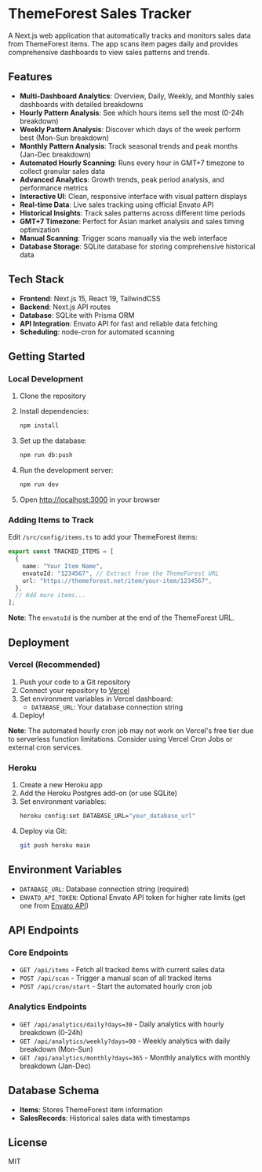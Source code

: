 # ThemeForest Sales Tracker

A Next.js web application that automatically tracks and monitors sales data from ThemeForest items. The app scans item pages daily and provides comprehensive dashboards to view sales patterns and trends.

## Features

- **Multi-Dashboard Analytics**: Overview, Daily, Weekly, and Monthly sales dashboards with detailed breakdowns
- **Hourly Pattern Analysis**: See which hours items sell the most (0-24h breakdown)
- **Weekly Pattern Analysis**: Discover which days of the week perform best (Mon-Sun breakdown)
- **Monthly Pattern Analysis**: Track seasonal trends and peak months (Jan-Dec breakdown)
- **Automated Hourly Scanning**: Runs every hour in GMT+7 timezone to collect granular sales data
- **Advanced Analytics**: Growth trends, peak period analysis, and performance metrics
- **Interactive UI**: Clean, responsive interface with visual pattern displays
- **Real-time Data**: Live sales tracking using official Envato API
- **Historical Insights**: Track sales patterns across different time periods
- **GMT+7 Timezone**: Perfect for Asian market analysis and sales timing optimization
- **Manual Scanning**: Trigger scans manually via the web interface
- **Database Storage**: SQLite database for storing comprehensive historical data

## Tech Stack

- **Frontend**: Next.js 15, React 19, TailwindCSS
- **Backend**: Next.js API routes
- **Database**: SQLite with Prisma ORM
- **API Integration**: Envato API for fast and reliable data fetching
- **Scheduling**: node-cron for automated scanning

## Getting Started

### Local Development

1. Clone the repository
2. Install dependencies:
   ```bash
   npm install
   ```

3. Set up the database:
   ```bash
   npm run db:push
   ```

4. Run the development server:
   ```bash
   npm run dev
   ```

5. Open [http://localhost:3000](http://localhost:3000) in your browser

### Adding Items to Track

Edit `/src/config/items.ts` to add your ThemeForest items:

```typescript
export const TRACKED_ITEMS = [
  {
    name: "Your Item Name",
    envatoId: "1234567", // Extract from the ThemeForest URL
    url: "https://themeforest.net/item/your-item/1234567",
  },
  // Add more items...
];
```

**Note**: The `envatoId` is the number at the end of the ThemeForest URL.

## Deployment

### Vercel (Recommended)

1. Push your code to a Git repository
2. Connect your repository to [Vercel](https://vercel.com)
3. Set environment variables in Vercel dashboard:
   - `DATABASE_URL`: Your database connection string
4. Deploy!

**Note**: The automated hourly cron job may not work on Vercel's free tier due to serverless function limitations. Consider using Vercel Cron Jobs or external cron services.

### Heroku

1. Create a new Heroku app
2. Add the Heroku Postgres add-on (or use SQLite)
3. Set environment variables:
   ```bash
   heroku config:set DATABASE_URL="your_database_url"
   ```
4. Deploy via Git:
   ```bash
   git push heroku main
   ```

## Environment Variables

- `DATABASE_URL`: Database connection string (required)
- `ENVATO_API_TOKEN`: Optional Envato API token for higher rate limits (get one from [Envato API](https://build.envato.com/api/))

## API Endpoints

### Core Endpoints
- `GET /api/items` - Fetch all tracked items with current sales data
- `POST /api/scan` - Trigger a manual scan of all tracked items
- `POST /api/cron/start` - Start the automated hourly cron job

### Analytics Endpoints  
- `GET /api/analytics/daily?days=30` - Daily analytics with hourly breakdown (0-24h)
- `GET /api/analytics/weekly?days=90` - Weekly analytics with daily breakdown (Mon-Sun)
- `GET /api/analytics/monthly?days=365` - Monthly analytics with monthly breakdown (Jan-Dec)

## Database Schema

- **Items**: Stores ThemeForest item information
- **SalesRecords**: Historical sales data with timestamps

## License

MIT

